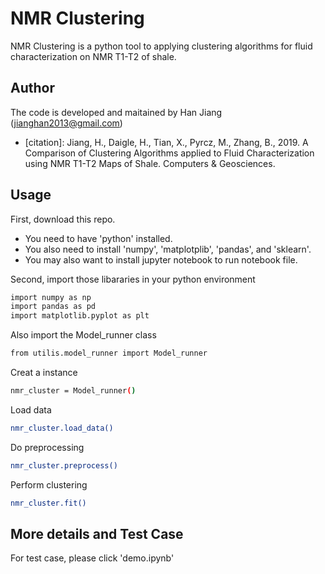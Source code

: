 # NMR Clustering

NMR Clustering is a python tool to applying clustering algorithms for fluid characterization on NMR T1-T2 of shale.

## Author

The code is developed and maitained by Han Jiang (jianghan2013@gmail.com)
- [citation]: Jiang, H., Daigle, H., Tian, X., Pyrcz, M., Zhang, B., 2019. A Comparison of Clustering Algorithms applied to Fluid Characterization using NMR T1-T2 Maps of Shale. Computers & Geosciences.
## Usage

First, download this repo.
- You need to have 'python' installed.
- You also need to install 'numpy', 'matplotplib', 'pandas', and 'sklearn'.
- You may also want to install jupyter notebook to run notebook file.

Second, import those libararies in your python environment
```sh
import numpy as np
import pandas as pd
import matplotlib.pyplot as plt
```
Also import the Model_runner class 
```sh
from utilis.model_runner import Model_runner
```

Creat a instance
```sh
nmr_cluster = Model_runner()  
```

Load data
```sh
nmr_cluster.load_data()
```

Do preprocessing
```sh
nmr_cluster.preprocess()
```

Perform clustering
```sh
nmr_cluster.fit()
```

## More details and Test Case
For test case, please click 'demo.ipynb'

